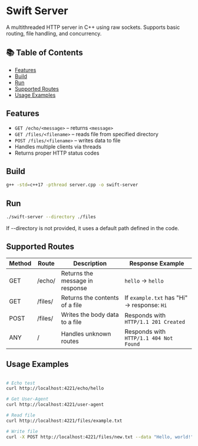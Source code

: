 # Swift Server

A multithreaded HTTP server in C++ using raw sockets. Supports basic routing, file handling, and concurrency.

## 📚 Table of Contents

- [Features](#-features)
- [Build](#-build)
- [Run](#-run)
- [Supported Routes](#-supported-routes)
- [Usage Examples](#-usage-examples)

## Features

- `GET /echo/<message>` – returns `<message>`
- `GET /files/<filename>` – reads file from specified directory
- `POST /files/<filename>` – writes data to file
- Handles multiple clients via threads
- Returns proper HTTP status codes

## Build

```bash
g++ -std=c++17 -pthread server.cpp -o swift-server
```
## Run
```bash
./swift-server --directory ./files
```
If --directory is not provided, it uses a default path defined in the code.

## Supported Routes

| Method | Route                   | Description                          | Response Example                          |
|--------|-------------------------|--------------------------------------|-------------------------------------------|
| GET    | /echo/<message>         | Returns the message in response      | `hello` → `hello`                         |
| GET    | /files/<filename>       | Returns the contents of a file       | If `example.txt` has "Hi" → response: `Hi`|
| POST   | /files/<filename>       | Writes the body data to a file       | Responds with `HTTP/1.1 201 Created`      |
| ANY    | /<invalid>              | Handles unknown routes               | Responds with `HTTP/1.1 404 Not Found`    |

## Usage Examples

```bash

# Echo test
curl http://localhost:4221/echo/hello

# Get User-Agent
curl http://localhost:4221/user-agent

# Read file
curl http://localhost:4221/files/example.txt

# Write file
curl -X POST http://localhost:4221/files/new.txt --data "Hello, world!"
```

